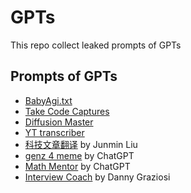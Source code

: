 # GPTs
This repo collect leaked prompts of GPTs

## Prompts of GPTs
- [BabyAgi.txt](./BabyAgi.txt.md)
- [Take Code Captures](./Take%20Code%20Captures.md)
- [Diffusion Master](./Diffusion%20Master.md)
- [YT transcriber](./YT%20transcriber.md)
- [科技文章翻译](./科技文章翻译.md) by Junmin Liu
- [genz 4 meme](genz%204%20meme.md) by ChatGPT
- [Math Mentor](./Math%20Mentor.md) by ChatGPT
- [Interview Coach](Interview%20Coach.md) by Danny Graziosi
